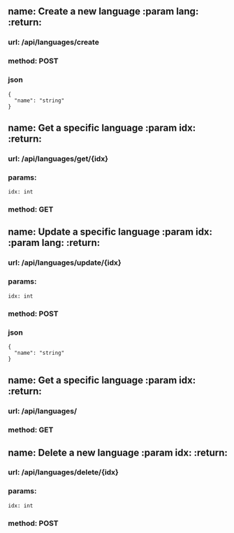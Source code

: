 ## name: **Create a new language :param lang: :return:**
### url: /api/languages/create
### method: POST
### json
````
{
  "name": "string"
}
````
## name: **Get a specific language :param idx: :return:**
### url: /api/languages/get/{idx}
### params: 
````
idx: int
````
### method: GET
## **name: Update a specific language :param idx: :param lang: :return:**
### url: /api/languages/update/{idx}
### params: 
````
idx: int
````
### method: POST
### json
````
{
  "name": "string"
}
````
## **name: Get a specific language :param idx: :return:**
### url: /api/languages/
### method: GET
## name: **Delete a new language :param idx: :return:**
### url: /api/languages/delete/{idx}
### params: 
````
idx: int
````
### method: POST